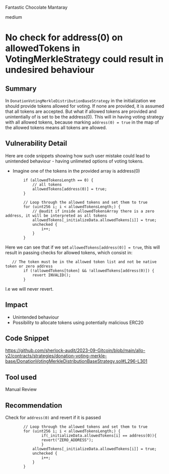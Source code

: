 Fantastic Chocolate Mantaray

medium

# No check for address(0) on allowedTokens in VotingMerkleStrategy could result in undesired behaviour
## Summary
In `DonationVotingMerkleDistributionBaseStrategy` in the initialization we should provide tokens allowed for voting. If none are provided, it is assumed that all tokens are accepted. But what if allowed tokens are provided and unintentially of is set to be the address(0). This will in having voting strategy with all allowed tokens, because marking `address(0) = true` in the map of the allowed tokens means all tokens are allowed.
## Vulnerability Detail
Here are code snippets showing how such user mistake could lead to unintended behaviour - having unlimeted options of voting tokens.
- Imagine one of the tokens in the provided array is address(0)
```solidity
        if (allowedTokensLength == 0) {
            // all tokens
            allowedTokens[address(0)] = true;
        }

        // Loop through the allowed tokens and set them to true
        for (uint256 i; i < allowedTokensLength;) {
            // @audit if inside allowedTokensArray there is a zero address, it will be interpreted as all tokens
            allowedTokens[_initializeData.allowedTokens[i]] = true;
            unchecked {
                i++;
            }
        }
```
Here we can see that if we set `allowedTokens[address(0)] = true`, this will result in passing checks for allowed tokens, which consist in:
```solidity
   // The token must be in the allowed token list and not be native token or zero address
        if (!allowedTokens[token] && !allowedTokens[address(0)]) {
            revert INVALID();
        }
```
I.e we will never revert.
## Impact
- Unintended behaviour 
- Possibility to allocate tokens using potentially malicious ERC20
## Code Snippet
https://github.com/sherlock-audit/2023-09-Gitcoin/blob/main/allo-v2/contracts/strategies/donation-voting-merkle-base/DonationVotingMerkleDistributionBaseStrategy.sol#L296-L301
## Tool used

Manual Review

## Recommendation
Check for `address(0)` and revert if it is passed
```solidity
        // Loop through the allowed tokens and set them to true
        for (uint256 i; i < allowedTokensLength;) {
				if(_initializeData.allowedTokens[i] == address(0)){
				revert("ZERO_ADDRESS");
				}
            allowedTokens[_initializeData.allowedTokens[i]] = true;
            unchecked {
                i++;
            }
        }
```